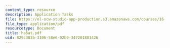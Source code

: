 ```yaml
---
content_type: resource
description: Application Tasks
file: https://ol-ocw-studio-app-production.s3.amazonaws.com/courses/16-20-structural-mechanics-fall-2002/829c383b310658e602b9347201881426_ha5at.pdf
file_type: application/pdf
resourcetype: Document
title: ha5at.pdf
uid: 829c383b-3106-58e6-02b9-347201881426
---
```

